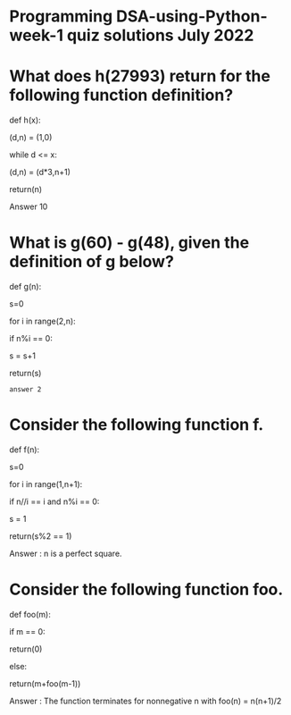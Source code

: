 # Programming DSA-using-Python-week-1 quiz solutions July 2022

# What does h(27993) return for the following function definition?

def h(x):

(d,n) = (1,0)

while d <= x:

(d,n) = (d*3,n+1)

return(n)

Answer 10

# What is g(60) - g(48), given the definition of g below?

def g(n): 

s=0


for i in range(2,n):

if n%i == 0:

s = s+1

return(s)
    
    answer 2
   
# Consider the following function f.

def f(n): 

s=0

for i in range(1,n+1):

if n//i == i and n%i == 0:

s = 1

return(s%2 == 1)

Answer :  n is a perfect square.

# Consider the following function foo.

def foo(m):

if m == 0:

return(0)

else:

return(m+foo(m-1))

Answer : The function terminates for non­negative n with foo(n) = n(n+1)/2






